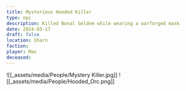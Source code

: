 ```yaml
---
title: Mysterious Hooded Killer
type: npc
description: Killed Bonal Geldem while wearing a warforged mask
date: 2024-03-17
draft: false
location: Sharn
faction: 
player: Max
deceased:
---
```

![[_assets/media/People/Mystery Killer.jpg]]
![[_assets/media/People/Hooded_Orc.png]]